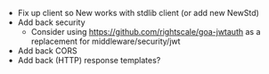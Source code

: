 - Fix up client so New works with stdlib client (or add new NewStd)
- Add back security
  - Consider using https://github.com/rightscale/goa-jwtauth as a replacement for middleware/security/jwt
- Add back CORS
- Add back (HTTP) response templates?
